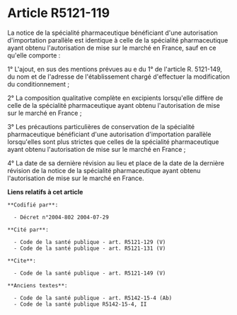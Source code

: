 # Article R5121-119

La notice de la spécialité pharmaceutique bénéficiant d'une autorisation d'importation parallèle est identique à celle de la
spécialité pharmaceutique ayant obtenu l'autorisation de mise sur le marché en France, sauf en ce qu'elle comporte : 

1° L'ajout, en sus des mentions prévues au e du 1° de l'article R. 5121-149, du nom et de l'adresse de l'établissement chargé
d'effectuer la modification du conditionnement ; 

2° La composition qualitative complète en excipients lorsqu'elle diffère de celle de la spécialité pharmaceutique ayant
obtenu l'autorisation de mise sur le marché en France ; 

3° Les précautions particulières de conservation de la spécialité pharmaceutique bénéficiant d'une autorisation d'importation
parallèle lorsqu'elles sont plus strictes que celles de la spécialité pharmaceutique ayant obtenu l'autorisation de mise sur
le marché en France ; 

4° La date de sa dernière révision au lieu et place de la date de la dernière révision de la notice de la spécialité
pharmaceutique ayant obtenu l'autorisation de mise sur le marché en France.

**Liens relatifs à cet article**

	**Codifié par**:

	  - Décret n°2004-802 2004-07-29

	**Cité par**:

	  - Code de la santé publique - art. R5121-129 (V)
	  - Code de la santé publique - art. R5121-131 (V)

	**Cite**:

	  - Code de la santé publique - art. R5121-149 (V)

	**Anciens textes**:

	  - Code de la santé publique - art. R5142-15-4 (Ab)
	  - Code de la santé publique R5142-15-4, II

